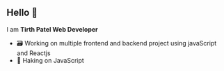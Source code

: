 ## Hello 👋
I am **Tirth Patel Web Developer**

- 🗃️ Working on multiple frontend and backend project using javaScript and Reactjs
- 🎯 Haking on JavaScript
